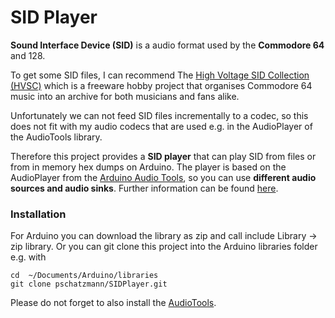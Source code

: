 # SID Player

__Sound Interface Device (SID)__ is a audio format used by the __Commodore 64__ and 128. 

To get some SID files, I can recommend The [High Voltage SID Collection (HVSC)](https://www.hvsc.c64.org/) which is a freeware hobby project that organises Commodore 64 music into an archive for both musicians and fans alike.

Unfortunately we can not feed SID files incrementally to a codec, so this does not fit with my audio codecs that are used e.g. in the AudioPlayer of the AudioTools library.

Therefore this project provides a __SID player__ that can play SID from files or from in memory hex dumps on Arduino. The player is based on the AudioPlayer from the [Arduino Audio Tools](https://github.com/pschatzmann/arduino-audio-tools), so you can use __different audio sources and audio sinks__. Further information can be found [here](https://github.com/pschatzmann/arduino-audio-tools/wiki/The-Audio-Player-Class).

### Installation

For Arduino you can download the library as zip and call include Library -> zip library. Or you can git clone this project into the Arduino libraries folder e.g. with

```
cd  ~/Documents/Arduino/libraries
git clone pschatzmann/SIDPlayer.git
```

Please do not forget to also install the [AudioTools](https://github.com/pschatzmann/arduino-audio-tools).